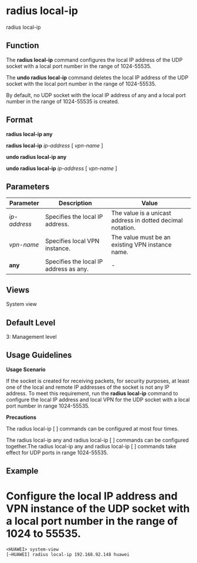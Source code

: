 radius local-ip
===============

radius local-ip

Function
--------

The **radius local-ip** command configures the local IP address of the UDP socket with a local port number in the range of 1024-55535.

The **undo radius local-ip** command deletes the local IP address of the UDP socket with the local port number in the range of 1024-55535.

By default, no UDP socket with the local IP address of any and a local port number in the range of 1024-55535 is created.



Format
------

**radius local-ip any**

**radius local-ip** *ip-address* [ *vpn-name* ]

**undo radius local-ip any**

**undo radius local-ip** *ip-address* [ *vpn-name* ]



Parameters
----------

| Parameter | Description | Value |
| --- | --- | --- |
| *ip-address* | Specifies the local IP address. | The value is a unicast address in dotted decimal notation. |
| *vpn-name* | Specifies local VPN instance. | The value must be an existing VPN instance name. |
| **any** | Specifies the local IP address as any. | - |




Views
-----

System view



Default Level
-------------

3: Management level



Usage Guidelines
----------------

**Usage Scenario**

If the socket is created for receiving packets, for security purposes, at least one of the local and remote IP addresses of the socket is not any IP address. To meet this requirement, run the **radius local-ip** command to configure the local IP address and local VPN for the UDP socket with a local port number in range 1024-55535.

**Precautions**

The radius local-ip <ip-address> [ <vpn-name> ] commands can be configured at most four times.

The radius local-ip any and radius local-ip <ip-address> [ <vpn-name> ] commands can be configured together.The radius local-ip any and radius local-ip <ip-address> [ <vpn-name> ] commands take effect for UDP ports in range 1024-55535.

Example
-------

# Configure the local IP address and VPN instance of the UDP socket with a local port number in the range of 1024 to 55535.
```
<HUAWEI> system-view
[~HUAWEI] radius local-ip 192.168.92.148 huawei

```